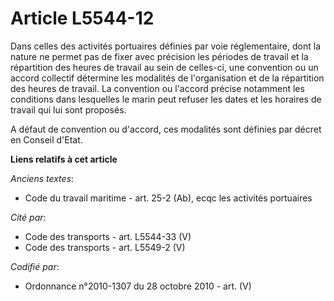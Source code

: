 # Article L5544-12

Dans celles des activités portuaires définies par voie réglementaire, dont la nature ne permet pas de fixer avec précision
les périodes de travail et la répartition des heures de travail au sein de celles-ci, une convention ou un accord collectif
détermine les modalités de l'organisation et de la répartition des heures de travail. La convention ou l'accord précise
notamment les conditions dans lesquelles le marin peut refuser les dates et les horaires de travail qui lui sont proposés.

A défaut de convention ou d'accord, ces modalités sont définies par décret en Conseil d'Etat.

**Liens relatifs à cet article**

_Anciens textes_:

  - Code du travail maritime - art. 25-2 (Ab), ecqc les activités portuaires

_Cité par_:

  - Code des transports - art. L5544-33 (V)
  - Code des transports - art. L5549-2 (V)

_Codifié par_:

  - Ordonnance n°2010-1307 du 28 octobre 2010 - art. (V)
